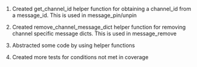 1. Created get_channel_id helper function for obtaining a channel_id from a message_id. This is used in message_pin/unpin

2. Created remove_channel_message_dict helper function for removing channel specific message dicts. This is used in message_remove

3. Abstracted some code by using helper functions

4. Created more tests for conditions not met in coverage